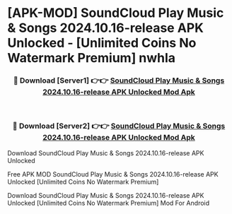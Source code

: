 # [APK-MOD] SoundCloud  Play Music & Songs 2024.10.16-release APK Unlocked - [Unlimited Coins No Watermark Premium] nwhla



<div align="center">
<h3>🔴 Download [Server1] 👉👉 <a href="https://momento.my/?title=SoundCloud__Play_Music_&_Songs_2024.10.16-release_APK_Unlocked">SoundCloud  Play Music & Songs 2024.10.16-release APK Unlocked Mod Apk</a></h3><br>

<h3>🔴 Download [Server2] 👉👉 <a href="https://momento.my/?title=SoundCloud__Play_Music_&_Songs_2024.10.16-release_APK_Unlocked">SoundCloud  Play Music & Songs 2024.10.16-release APK Unlocked Mod Apk</a></h3>
</div>



Download SoundCloud  Play Music & Songs 2024.10.16-release APK Unlocked 

Free APK MOD SoundCloud  Play Music & Songs 2024.10.16-release APK Unlocked [Unlimited Coins No Watermark Premium]

Download SoundCloud  Play Music & Songs 2024.10.16-release APK Unlocked [Unlimited Coins No Watermark Premium] Mod For Android
